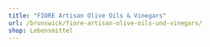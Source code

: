 ```yaml
---
title: "FIORE Artisan Olive Oils & Vinegars"
url: /brunswick/fiore-artisan-olive-oils-und-vinegars/
shop: Lebensmittel
---
```

